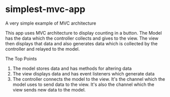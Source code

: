 # simplest-mvc-app
A very simple example of MVC architecture

This app uses MVC architecture to display counting in a button.
The Model has the data which the controller collects and gives to the view. 
The view then displays that data and also generates data which is collected by the controller and relayed to the model.

The Top Points
1. The model stores data and has methods for altering data
2. The view displays data and has event listeners which generate data
3. The controller connects the model to the view. It's the channel which the model uses to send data to the view. 
It's also the channel which the view sends new data to the model.
